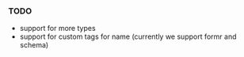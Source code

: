 

### TODO

- support for more types
- support for custom tags for name (currently we support formr and schema)